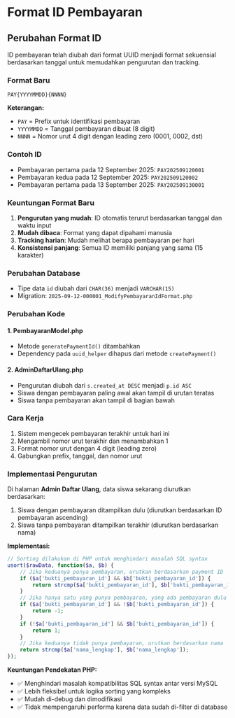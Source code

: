 # Format ID Pembayaran

## Perubahan Format ID

ID pembayaran telah diubah dari format UUID menjadi format sekuensial berdasarkan tanggal untuk memudahkan pengurutan dan tracking.

### Format Baru
```
PAY{YYYYMMDD}{NNNN}
```

**Keterangan:**
- `PAY` = Prefix untuk identifikasi pembayaran
- `YYYYMMDD` = Tanggal pembayaran dibuat (8 digit)
- `NNNN` = Nomor urut 4 digit dengan leading zero (0001, 0002, dst)

### Contoh ID
- Pembayaran pertama pada 12 September 2025: `PAY202509120001`
- Pembayaran kedua pada 12 September 2025: `PAY202509120002`
- Pembayaran pertama pada 13 September 2025: `PAY202509130001`

### Keuntungan Format Baru
1. **Pengurutan yang mudah**: ID otomatis terurut berdasarkan tanggal dan waktu input
2. **Mudah dibaca**: Format yang dapat dipahami manusia
3. **Tracking harian**: Mudah melihat berapa pembayaran per hari
4. **Konsistensi panjang**: Semua ID memiliki panjang yang sama (15 karakter)

### Perubahan Database
- Tipe data `id` diubah dari `CHAR(36)` menjadi `VARCHAR(15)`
- Migration: `2025-09-12-000001_ModifyPembayaranIdFormat.php`

### Perubahan Kode

#### 1. PembayaranModel.php
- Metode `generatePaymentId()` ditambahkan
- Dependency pada `uuid_helper` dihapus dari metode `createPayment()`

#### 2. AdminDaftarUlang.php
- Pengurutan diubah dari `s.created_at DESC` menjadi `p.id ASC`
- Siswa dengan pembayaran paling awal akan tampil di urutan teratas
- Siswa tanpa pembayaran akan tampil di bagian bawah

### Cara Kerja
1. Sistem mengecek pembayaran terakhir untuk hari ini
2. Mengambil nomor urut terakhir dan menambahkan 1
3. Format nomor urut dengan 4 digit (leading zero)
4. Gabungkan prefix, tanggal, dan nomor urut

### Implementasi Pengurutan
Di halaman **Admin Daftar Ulang**, data siswa sekarang diurutkan berdasarkan:
1. Siswa dengan pembayaran ditampilkan dulu (diurutkan berdasarkan ID pembayaran ascending)
2. Siswa tanpa pembayaran ditampilkan terakhir (diurutkan berdasarkan nama)

**Implementasi:**
```php
// Sorting dilakukan di PHP untuk menghindari masalah SQL syntax
usort($rawData, function($a, $b) {
    // Jika keduanya punya pembayaran, urutkan berdasarkan payment ID
    if ($a['bukti_pembayaran_id'] && $b['bukti_pembayaran_id']) {
        return strcmp($a['bukti_pembayaran_id'], $b['bukti_pembayaran_id']);
    }
    // Jika hanya satu yang punya pembayaran, yang ada pembayaran dulu
    if ($a['bukti_pembayaran_id'] && !$b['bukti_pembayaran_id']) {
        return -1;
    }
    if (!$a['bukti_pembayaran_id'] && $b['bukti_pembayaran_id']) {
        return 1;
    }
    // Jika keduanya tidak punya pembayaran, urutkan berdasarkan nama
    return strcmp($a['nama_lengkap'], $b['nama_lengkap']);
});
```

**Keuntungan Pendekatan PHP:**
- ✅ Menghindari masalah kompatibilitas SQL syntax antar versi MySQL
- ✅ Lebih fleksibel untuk logika sorting yang kompleks  
- ✅ Mudah di-debug dan dimodifikasi
- ✅ Tidak mempengaruhi performa karena data sudah di-filter di database

